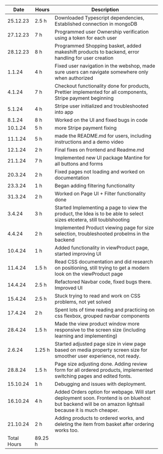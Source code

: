 | Date        | Hours   | Description                                                                                                                                              |
| ----------- | ------- | -------------------------------------------------------------------------------------------------------------------------------------------------------- |
| 25.12.23    | 2.5 h   | Downloaded Typescript dependencies, Established connection in mongoDB                                                                                    |
| 27.12.23    | 7 h     | Programmed user Ownership verification using a token for each user                                                                                       |
| 28.12.23    | 8 h     | Programmed Shopping basket, added makeshift products to backend, error handling for user creation                                                        |
| 1.1.24      | 4 h     | Fixed user navigation in the webshop, made sure users can navigate somewhere only when authorized                                                        |
| 4.1.24      | 7 h     | Checkout functionality done for products, Prettier implemented for all components, Stripe payment beginning                                              |
| 5.1.24      | 4 h     | Stripe user initialized and troubleshooted into app                                                                                                      |
| 8.1.24      | 8 h     | Worked on the UI and fixed bugs in code                                                                                                                  |
| 10.1.24     | 5 h     | more Stripe payment fixing                                                                                                                               |
| 11.1.24     | 5 h     | made the README.md for users, including instructions and a demo video                                                                                    |
| 12.1.24     | 2 h     | Final fixes on frontend and Readme.md                                                                                                                    |
| 21.1.24     | 7 h     | Implemented new UI package Mantine for all buttons and forms                                                                                             |
| 20.3.24     | 2 h     | Fixed pages not loading and worked on documentation                                                                                                      |
| 23.3.24     | 1 h     | Began adding filtering functionality                                                                                                                     |
| 31.3.24     | 2 h     | Worked on Page UI + Filter functionality done                                                                                                            |
| 3.4.24      | 3 h     | Started Implementing a page to view the product, the Idea is to be able to select sizes etcetera, still toublshooting                                    |
| 4.4.24      | 2 h     | Implemented Product viewing page for size selection, troubleshooted probelms in the backend                                                              |
| 10.4.24     | 1 h     | Added functionality in viewProduct page, started improving UI                                                                                            |
| 11.4.24     | 1.5 h   | Read CSS documentation and did research on positioning, still trying to get a modern look on the viewProduct page                                        |
| 14.4.24     | 2.5 h   | Refactored Navbar code, fixed bugs there. Improved UI                                                                                                    |
| 15.4.24     | 2.5 h   | Stuck trying to read and work on CSS problems, not yet solved                                                                                            |
| 17.4.24     | 2 h     | Spent lots of time reading and practicing on css flexbox, grouped navbar components                                                                      |
| 28.4.24     | 1.5 h   | Made the view product window more responsive to the screen size (including learning and implementing)                                                    |
| 2.6.24      | 1.25 h  | Started adjusted page size in view page based on media property screen size for smoother user experience, not ready.                                     |
| 28.8.24     | 1.5 h   | Page size adjusting done. Adding review form for all ordered products, implemented switching pages and edited fonts.                                     |
| 15.10.24    | 1 h     | Debugging and issues with deployment.                                                                                                                    |
| 16.10.24    | 4 h     | Added Orders option for webpage. Will start deployment soon. Frontend is on bluehost but backend will be on amazon lightsail because it is much cheaper. |
| 21.10.24    | 2 h     | Adding products to ordered works, and deleting the item from basket after ordering works too.                                                            |
| Total Hours | 89.25 h |
